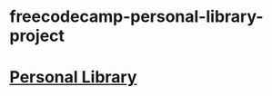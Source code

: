 # freecodecamp-personal-library-project
# [Personal Library](https://www.freecodecamp.org/learn/quality-assurance/quality-assurance-projects/personal-library)
